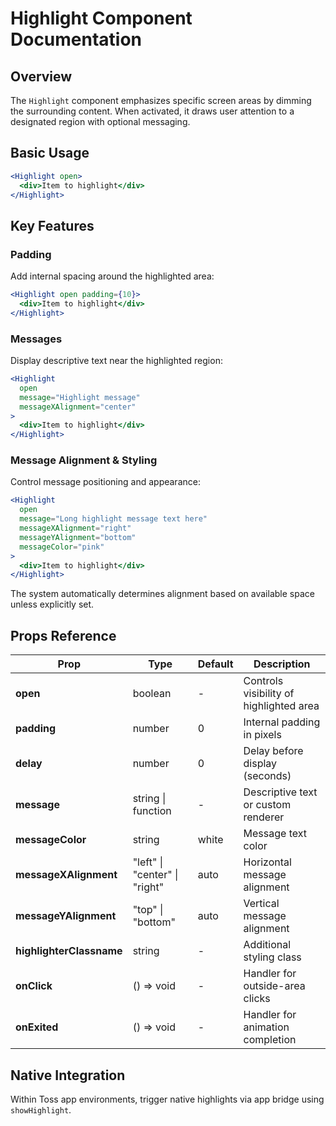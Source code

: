# Highlight Component Documentation

## Overview

The `Highlight` component emphasizes specific screen areas by dimming the surrounding content. When activated, it draws user attention to a designated region with optional messaging.

## Basic Usage

```jsx
<Highlight open>
  <div>Item to highlight</div>
</Highlight>
```

## Key Features

### Padding
Add internal spacing around the highlighted area:

```jsx
<Highlight open padding={10}>
  <div>Item to highlight</div>
</Highlight>
```

### Messages
Display descriptive text near the highlighted region:

```jsx
<Highlight
  open
  message="Highlight message"
  messageXAlignment="center"
>
  <div>Item to highlight</div>
</Highlight>
```

### Message Alignment & Styling
Control message positioning and appearance:

```jsx
<Highlight
  open
  message="Long highlight message text here"
  messageXAlignment="right"
  messageYAlignment="bottom"
  messageColor="pink"
>
  <div>Item to highlight</div>
</Highlight>
```

The system automatically determines alignment based on available space unless explicitly set.

## Props Reference

| Prop | Type | Default | Description |
|------|------|---------|-------------|
| **open** | boolean | - | Controls visibility of highlighted area |
| **padding** | number | 0 | Internal padding in pixels |
| **delay** | number | 0 | Delay before display (seconds) |
| **message** | string \| function | - | Descriptive text or custom renderer |
| **messageColor** | string | white | Message text color |
| **messageXAlignment** | "left" \| "center" \| "right" | auto | Horizontal message alignment |
| **messageYAlignment** | "top" \| "bottom" | auto | Vertical message alignment |
| **highlighterClassname** | string | - | Additional styling class |
| **onClick** | () => void | - | Handler for outside-area clicks |
| **onExited** | () => void | - | Handler for animation completion |

## Native Integration

Within Toss app environments, trigger native highlights via app bridge using `showHighlight`.
